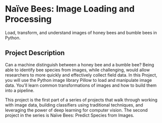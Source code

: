 # Naïve Bees: Image Loading and Processing
Load, transform, and understand images of honey bees and bumble bees in Python.

## Project Description
Can a machine distinguish between a honey bee and a bumble bee? Being able to identify bee species from images, while challenging, would allow researchers to more quickly and effectively collect field data. In this Project, you will use the Python image library Pillow to load and manipulate image data. You'll learn common transformations of images and how to build them into a pipeline.

This project is the first part of a series of projects that walk through working with image data, building classifiers using traditional techniques, and leveraging the power of deep learning for computer vision. The second project in the series is Naïve Bees: Predict Species from Images.
